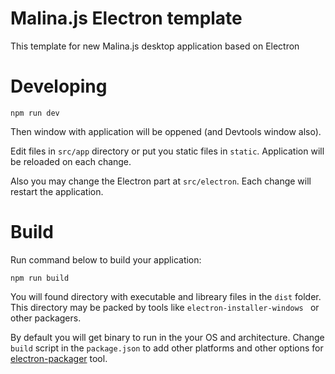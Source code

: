 # Malina.js Electron template

This template for new Malina.js desktop application based on Electron

# Developing

```
npm run dev
```

Then window with application will be oppened (and Devtools window also). 

Edit files in `src/app` directory or put you static files in `static`. Application will be reloaded on each change.

Also you may change the Electron part at `src/electron`. Each change will restart the application.

# Build

Run command below to build your application:

```
npm run build
```

You will found directory with executable and libreary files in the `dist` folder. This directory may be packed by tools like `electron-installer-windows ` or other packagers.

By default you will get binary to run in the your OS and architecture. Change `build` script in the `package.json` to add other platforms and other options for [electron-packager](https://www.npmjs.com/package/electron-packager) tool.